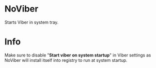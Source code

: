 # NoViber
Starts Viber in system tray.

# Info
Make sure to disable "**Start viber on system startup**" in Viber settings as NoViber will install itself into registry to run at system startup.
